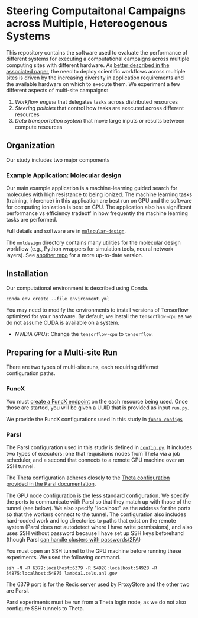 # Steering Computaitonal Campaigns across Multiple, Hetereogenous Systems

This repository contains the software used to evaluate the performance of different
systems for executing a computational campaigns across multiple computing sites with different hardware.
As [better described in the associated paper](#), the need to deploy scientific workflows across multiple
sites is driven by the increasing diversity in application requirements
and the available hardware on which to execute them.
We experiment a few different aspects of multi-site campaigns:

1. _Workflow engine_ that delegates tasks across distributed resources
1. _Steering policies_ that control how tasks are executed across different resources
1. _Data transportation system_ that move large inputs or results between compute resources

## Organization

Our study includes two major components

### Example Application: Molecular design

Our main example application is a machine-learning guided search for molecules with high resistance to being ionized.
The machine learning tasks (training, inference) in this application are best run on GPU and the software for computing
ionization is best on CPU.
The application also has significant performance vs efficiency tradeoff in how frequently the machine learning tasks are
performed.

Full details and software are in [`molecular-design`](./molecular-design).

The `moldesign` directory contains many utilities for the molecular design workflow (e.g., Python wrappers for
simulation tools, neural network layers).
See [another repo](http://github.com/exalearn/electrolyte-design) for a more up-to-date version.

## Installation

Our computational environment is described using Conda.

```commandline
conda env create --file environment.yml
```

You may need to modify the environments to install versions of Tensorflow optimized for your hardware.
By default, we install the `tensorflow-cpu` as we do not assume CUDA is available on a system.

- _NVIDIA GPUs_: Change the `tensorflow-cpu` to `tensorflow`.


## Preparing for a Multi-site Run

There are two types of multi-site runs, each requiring differnet configuration paths.

### FuncX

You must [create a FuncX endpoint](https://funcx.readthedocs.io/en/latest/endpoints.html) on the each resource being used.
Once those are started, you will be given a UUID that is provided as input `run.py`.

We provide the FuncX configurations used in this study in [`funcx-configs`](./configs/funcx-configs)

### Parsl

The Parsl configuration used in this study is defined in [`config.py`](./configs/config.py).
It includes two types of executors: one that requistions nodes from Theta via a job scheduler, 
and a second that connects to a remote GPU machine over an SSH tunnel.

The Theta configuration adheres closely to the [Theta configuration provided in the Parsl documentation](https://parsl.readthedocs.io/en/1.2.0/userguide/configuring.html#theta-alcf).

The GPU node configuration is the less standard configuration.
We specify the ports to communicate with Parsl so that they match up with those of the tunnel (see below).
We also specify "localhost" as the address for the ports so that the workers connect to the tunnel.
The configuration also includes hard-coded work and log directories to paths that exist on the remote system (Parsl does not autodetect where I have write permissions), 
and also uses SSH without password because I have set up SSH keys beforehand (though Parsl [can handle clusters with passwords/2FA](https://parsl.readthedocs.io/en/1.2.0/stubs/parsl.channels.SSHInteractiveLoginChannel.html#parsl.channels.SSHInteractiveLoginChannel))

You must open an SSH tunnel to the GPU machine before running these experiments.
We used the following command.

```
ssh -N -R 6379:localhost:6379 -R 54928:localhost:54928 -R 54875:localhost:54875 lambda1.cels.anl.gov
```

The 6379 port is for the Redis server used by ProxyStore and the other two are Parsl.

Parsl experiments must be run from a Theta login node, as we do not also configure SSH tunnels to Theta.
